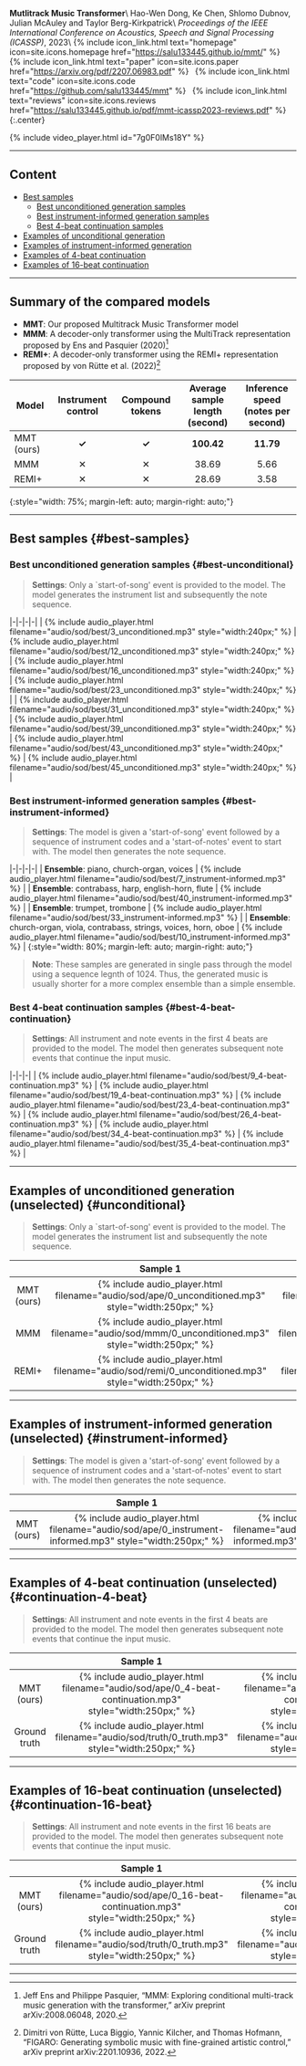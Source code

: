 __Mutlitrack Music Transformer__\\
Hao-Wen Dong, Ke Chen, Shlomo Dubnov, Julian McAuley and Taylor Berg-Kirkpatrick\\
_Proceedings of the IEEE International Conference on Acoustics, Speech and Signal Processing (ICASSP)_, 2023\\
{% include icon_link.html text="homepage" icon=site.icons.homepage href="https://salu133445.github.io/mmt/" %}&ensp;
{% include icon_link.html text="paper" icon=site.icons.paper href="https://arxiv.org/pdf/2207.06983.pdf" %}&ensp;
{% include icon_link.html text="code" icon=site.icons.code href="https://github.com/salu133445/mmt" %}&ensp;
{% include icon_link.html text="reviews" icon=site.icons.reviews href="https://salu133445.github.io/pdf/mmt-icassp2023-reviews.pdf" %}
{:.center}

{% include video_player.html id="7g0F0lMs18Y" %}

---

## Content

- [Best samples](#best-samples)
  - [Best unconditioned generation samples](#best-unconditional)
  - [Best instrument-informed generation samples](#best-instrument-informed)
  - [Best 4-beat continuation samples](#best-4-beat-continuation)
- [Examples of unconditional generation](#unconditional)
- [Examples of instrument-informed generation](#instrument-informed)
- [Examples of 4-beat continuation](#continuation-4-beat)
- [Examples of 16-beat continuation](#continuation-16-beat)

---

## Summary of the compared models

- __MMT__: Our proposed Multitrack Music Transformer model
- __MMM__: A decoder-only transformer using the MultiTrack representation proposed by Ens and Pasquier (2020)[^ens2020]
- __REMI+__: A decoder-only transformer using the REMI+ representation proposed by von Rütte et al. (2022)[^vonrutte2022]

| Model | Instrument control | Compound tokens | Average sample length<br>(second) | Inference speed<br>(notes per second) |
|-|:-:|:-:|:-:|:-:|
| MMT (ours) | __✓__ | __✓__ | __100.42__ | __11.79__ |
| MMM | ✕ | ✕ | 38.69 | 5.66 |
| REMI+ | ✕ | ✕ | 28.69 | 3.58 |
{:style="width: 75%; margin-left: auto; margin-right: auto;"}

[^ens2020]: Jeff Ens and Philippe Pasquier, “MMM: Exploring conditional multi-track music generation with the transformer,” arXiv preprint arXiv:2008.06048, 2020.
[^vonrutte2022]: Dimitri von Rütte, Luca Biggio, Yannic Kilcher, and Thomas Hofmann, “FIGARO: Generating symbolic music with fine-grained artistic control,” arXiv preprint arXiv:2201.10936, 2022.

---

## Best samples {#best-samples}

### Best unconditioned generation samples {#best-unconditional}

> __Settings__: Only a `start-of-song' event is provided to the model. The model generates the instrument list and subsequently the note sequence.

|-|-|-|-|
| {% include audio_player.html filename="audio/sod/best/3_unconditioned.mp3" style="width:240px;" %} | {% include audio_player.html filename="audio/sod/best/12_unconditioned.mp3" style="width:240px;" %} | {% include audio_player.html filename="audio/sod/best/16_unconditioned.mp3" style="width:240px;" %} | {% include audio_player.html filename="audio/sod/best/23_unconditioned.mp3" style="width:240px;" %} |
| {% include audio_player.html filename="audio/sod/best/31_unconditioned.mp3" style="width:240px;" %} | {% include audio_player.html filename="audio/sod/best/39_unconditioned.mp3" style="width:240px;" %} | {% include audio_player.html filename="audio/sod/best/43_unconditioned.mp3" style="width:240px;" %} | {% include audio_player.html filename="audio/sod/best/45_unconditioned.mp3" style="width:240px;" %} |

### Best instrument-informed generation samples {#best-instrument-informed}

> __Settings__: The model is given a 'start-of-song' event followed by a sequence of instrument codes and a 'start-of-notes' event to start with. The model then generates the note sequence.

|-|-|-|-|
| __Ensemble__: piano, church-organ, voices | {% include audio_player.html filename="audio/sod/best/7_instrument-informed.mp3" %} |
| __Ensemble__: contrabass, harp, english-horn, flute | {% include audio_player.html filename="audio/sod/best/40_instrument-informed.mp3" %} |
| __Ensemble__: trumpet, trombone | {% include audio_player.html filename="audio/sod/best/33_instrument-informed.mp3" %} |
| __Ensemble__: church-organ, viola, contrabass, strings, voices, horn, oboe | {% include audio_player.html filename="audio/sod/best/10_instrument-informed.mp3" %} |
{:style="width: 80%; margin-left: auto; margin-right: auto;"}

> __Note__: These samples are generated in single pass through the model using a sequence legnth of 1024. Thus, the generated music is usually shorter for a more complex ensemble than a simple ensemble.

### Best 4-beat continuation samples {#best-4-beat-continuation}

> __Settings__: All instrument and note events in the first 4 beats are provided to the model. The model then generates subsequent note events that continue the input music.

|-|-|-|
| {% include audio_player.html filename="audio/sod/best/9_4-beat-continuation.mp3" %} | {% include audio_player.html filename="audio/sod/best/19_4-beat-continuation.mp3" %} | {% include audio_player.html filename="audio/sod/best/23_4-beat-continuation.mp3" %}
| {% include audio_player.html filename="audio/sod/best/26_4-beat-continuation.mp3" %} | {% include audio_player.html filename="audio/sod/best/34_4-beat-continuation.mp3" %} | {% include audio_player.html filename="audio/sod/best/35_4-beat-continuation.mp3" %} |

---

## Examples of unconditioned generation (unselected) {#unconditional}

> __Settings__: Only a `start-of-song' event is provided to the model. The model generates the instrument list and subsequently the note sequence.

| | Sample 1 | Sample 2 | Sample 3 |
|:-:|:-:|:-:|:-:|
| MMT (ours) | {% include audio_player.html filename="audio/sod/ape/0_unconditioned.mp3" style="width:250px;" %} | {% include audio_player.html filename="audio/sod/ape/1_unconditioned.mp3" style="width:250px;" %} | {% include audio_player.html filename="audio/sod/ape/2_unconditioned.mp3" style="width:250px;" %} |
| MMM        | {% include audio_player.html filename="audio/sod/mmm/0_unconditioned.mp3" style="width:250px;" %} | {% include audio_player.html filename="audio/sod/mmm/1_unconditioned.mp3" style="width:250px;" %} | {% include audio_player.html filename="audio/sod/mmm/2_unconditioned.mp3" style="width:250px;" %} |
| REMI+      | {% include audio_player.html filename="audio/sod/remi/0_unconditioned.mp3" style="width:250px;" %} | {% include audio_player.html filename="audio/sod/remi/1_unconditioned.mp3" style="width:250px;" %} | {% include audio_player.html filename="audio/sod/remi/3_unconditioned.mp3" style="width:250px;" %} |

---

## Examples of instrument-informed generation (unselected) {#instrument-informed}

> __Settings__: The model is given a 'start-of-song' event followed by a sequence of instrument codes and a 'start-of-notes' event to start with. The model then generates the note sequence.

| | Sample  1 | Sample 2 | Sample 3 |
|:-:|:-:|:-:|:-:|
| MMT (ours) | {% include audio_player.html filename="audio/sod/ape/0_instrument-informed.mp3" style="width:250px;" %} | {% include audio_player.html filename="audio/sod/ape/1_instrument-informed.mp3" style="width:250px;" %} | {% include audio_player.html filename="audio/sod/ape/2_instrument-informed.mp3" style="width:250px;" %} |

---

## Examples of 4-beat continuation (unselected) {#continuation-4-beat}

> __Settings__: All instrument and note events in the first 4 beats are provided to the model. The model then generates subsequent note events that continue the input music.


| | Sample 1 | Sample 2 | Sample 3 |
|:-:|:-:|:-:|:-:|
| MMT (ours) | {% include audio_player.html filename="audio/sod/ape/0_4-beat-continuation.mp3" style="width:250px;" %} | {% include audio_player.html filename="audio/sod/ape/1_4-beat-continuation.mp3" style="width:250px;" %} | {% include audio_player.html filename="audio/sod/ape/2_4-beat-continuation.mp3" style="width:250px;" %} |
| Ground truth | {% include audio_player.html filename="audio/sod/truth/0_truth.mp3" style="width:250px;" %} | {% include audio_player.html filename="audio/sod/truth/1_truth.mp3" style="width:250px;" %} | {% include audio_player.html filename="audio/sod/truth/3_truth.mp3" style="width:250px;" %} |

---

## Examples of 16-beat continuation (unselected) {#continuation-16-beat}

> __Settings__: All instrument and note events in the first 16 beats are provided to the model. The model then generates subsequent note events that continue the input music.


| | Sample 1 | Sample 2 | Sample 3 |
|:-:|:-:|:-:|:-:|
| MMT (ours) | {% include audio_player.html filename="audio/sod/ape/0_16-beat-continuation.mp3" style="width:250px;" %} | {% include audio_player.html filename="audio/sod/ape/1_16-beat-continuation.mp3" style="width:250px;" %} | {% include audio_player.html filename="audio/sod/ape/2_16-beat-continuation.mp3" style="width:250px;" %} |
| Ground truth | {% include audio_player.html filename="audio/sod/truth/0_truth.mp3" style="width:250px;" %} | {% include audio_player.html filename="audio/sod/truth/1_truth.mp3" style="width:250px;" %} | {% include audio_player.html filename="audio/sod/truth/2_truth.mp3" style="width:250px;" %} |

---
